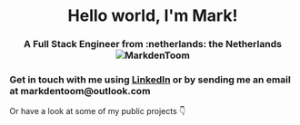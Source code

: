 <h1 align="center">Hello world, I'm Mark!</h1>
<h3 align="center">
  A Full Stack Engineer from :netherlands: the Netherlands
  <img src="https://komarev.com/ghpvc/?username=MarkdenToom&label=Profile%20views&color=0e75b6&style=flat" alt="MarkdenToom" />
</h3>

<h3 align="left">Get in touch with me using <a href="https://www.linkedin.com/in/markdentoom/" target="_blank">LinkedIn</a> or by sending me an email at markdentoom@outlook.com</h3>

Or have a look at some of my public projects 👇
